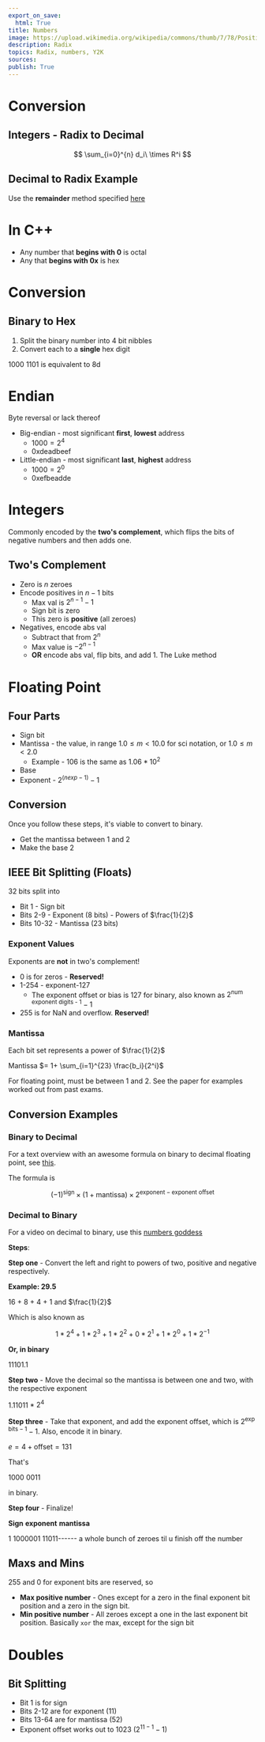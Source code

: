 ```yaml
---
export_on_save:
  html: True
title: Numbers
image: https://upload.wikimedia.org/wikipedia/commons/thumb/7/78/Positional_notation_glossary-en.svg/1200px-Positional_notation_glossary-en.svg.png
description: Radix
topics: Radix, numbers, Y2K
sources:
publish: True
---
```


# Conversion

## Integers - Radix to Decimal

$$
\sum_{i=0}^{n} d_i\ \times R^i
$$

## Decimal to Radix Example

Use the **remainder** method specified [here](https://www.youtube.com/watch?v=gvJYNAiwOhc)

# In C++

- Any number that **begins with 0** is octal
- Any that **begins with 0x** is hex

# Conversion

## Binary to Hex

1. Split the binary number into 4 bit nibbles
2. Convert each to a **single** hex digit

1000 1101 is equivalent to 8d

# Endian

Byte reversal or lack thereof

- Big-endian - most significant **first**, **lowest** address
  - $1000 = 2^4$
  - 0xdeadbeef
- Little-endian - most significant **last**, **highest** address
  - $1000 = 2^0$
  - 0xefbeadde

# Integers

Commonly encoded by the **two's complement**, which flips the bits of negative numbers and then adds one.

## Two's Complement

- Zero is $n$ zeroes
- Encode positives in $n-1$ bits
  - Max val is $2^{n-1}-1$
  - Sign bit is zero
  - This zero is **positive** (all zeroes)
- Negatives, encode abs val
  - Subtract that from $2^n$
  - Max value is $-2^{n-1}$
  - **OR** encode abs val, flip bits, and add 1. The <span class="red">Luke method</span>

# Floating Point

## Four Parts

- Sign bit
- Mantissa - the value, in range $1.0 \leq m < 10.0$ for sci notation, or $1.0 \leq m < 2.0$
  - Example - $106$ is the same as $1.06 * 10^2$
- Base
- Exponent - $2^(n exp -1)-1$

## Conversion

Once you follow these steps, it's viable to convert to binary.

- Get the mantissa between 1 and 2
- Make the base 2

## IEEE Bit Splitting (Floats)

32 bits split into

- Bit 1 - Sign bit
- Bits 2-9 - Exponent (8 bits) - Powers of $\frac{1}{2}$
- Bits 10-32 - Mantissa (23 bits)

### Exponent Values

Exponents are **not** in two's complement!

- 0 is for zeros - **Reserved!**
- 1-254 - exponent-127
  - The exponent offset or bias is 127 for binary, also known as $2^\text{num exponent digits - 1} -1$
- 255 is for NaN and overflow. **Reserved!**

### Mantissa

Each bit set represents a power of $\frac{1}{2}$

Mantissa $= 1+ \sum_{i=1}^{23} \frac{b_i}{2^i}$

For floating point, must be between 1 and 2. See the paper for examples worked out from past exams.

## Conversion Examples

### Binary to Decimal

For a text overview with an <span class="red">awesome formula</span> on binary to decimal floating point, see [this](https://www.educative.io/edpresso/how-to-convert-a-single-precision-binary-float-to-decimal).

The formula is

$$
(-1)^{ \text{sign} } \times (1 + \text{mantissa}) \times 2^{\text{exponent} - \text{exponent offset}}
$$

### Decimal to Binary

For a video on decimal to binary, use this [numbers goddess](https://www.youtube.com/watch?v=8afbTaA-gOQ&t=425s)

**Steps**:

**Step one** - Convert the left and right to powers of two, positive and negative respectively.

**Example: 29.5**

16 + 8 + 4 + 1 and $\frac{1}{2}$

Which is also known as

$$
1*2^4+1*2^3+1*2^2+0*2^1+1*2^0+1*2^{-1}
$$

**Or, in binary**

11101.1

**Step two** - Move the decimal so the mantissa is between one and two, with the respective exponent

1.11011 \* $2^4$

**Step three** - Take that exponent, and add the exponent offset, which is $2^{\text{exp bits} - 1} - 1$. Also, encode it in binary.

$e = 4 + \text{offset} = 131$

That's

1000 0011

in binary.

**Step four** - Finalize!

**Sign** **exponent** **mantissa**

1 1000001 11011------ a whole bunch of zeroes til u finish off the number

## Maxs and Mins

255 and 0 for exponent bits are reserved, so

- **Max positive number** - Ones except for a zero in the final exponent bit position and a zero in the sign bit.
- **Min positive number** - All zeroes except a one in the last exponent bit position. Basically `xor` the max, except for the sign bit

# Doubles

## Bit Splitting

- Bit 1 is for sign
- Bits 2-12 are for exponent (11)
- Bits 13-64 are for mantissa (52)
- Exponent offset works out to 1023 ($2^{11-1}-1$)
